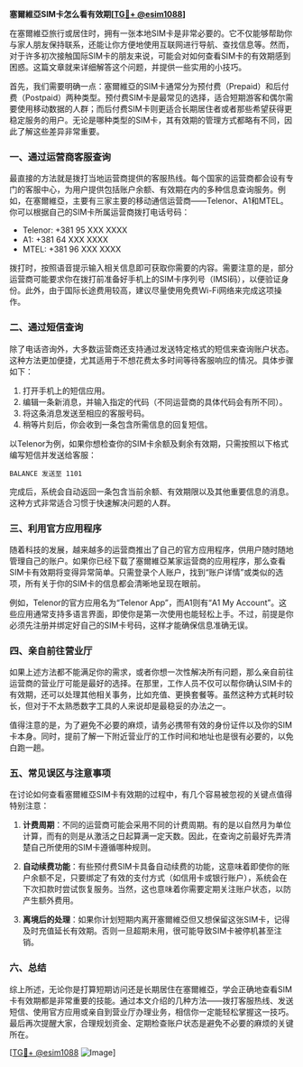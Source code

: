 **塞爾維亞SIM卡怎么看有效期[[TG💪+ @esim1088](https://t.me/s/esim1088)]**

在塞爾維亞旅行或居住时，拥有一张本地SIM卡是非常必要的。它不仅能够帮助你与家人朋友保持联系，还能让你方便地使用互联网进行导航、查找信息等。然而，对于许多初次接触国际SIM卡的朋友来说，可能会对如何查看SIM卡的有效期感到困惑。这篇文章就来详细解答这个问题，并提供一些实用的小技巧。

首先，我们需要明确一点：塞爾維亞的SIM卡通常分为预付费（Prepaid）和后付费（Postpaid）两种类型。预付费SIM卡是最常见的选择，适合短期游客和偶尔需要使用移动数据的人群；而后付费SIM卡则更适合长期居住者或者那些希望获得更稳定服务的用户。无论是哪种类型的SIM卡，其有效期的管理方式都略有不同，因此了解这些差异非常重要。

### 一、通过运营商客服查询

最直接的方法就是拨打当地运营商提供的客服热线。每个国家的运营商都会设有专门的客服中心，为用户提供包括账户余额、有效期在内的多种信息查询服务。例如，在塞爾維亞，主要有三家主要的移动通信运营商——Telenor、A1和MTEL。你可以根据自己的SIM卡所属运营商拨打电话号码：

- Telenor: +381 95 XXX XXXX
- A1: +381 64 XXX XXXX
- MTEL: +381 96 XXX XXXX

拨打时，按照语音提示输入相关信息即可获取你需要的内容。需要注意的是，部分运营商可能要求你在拨打前准备好手机上的SIM卡序列号（IMSI码），以便验证身份。此外，由于国际长途费用较高，建议尽量使用免费Wi-Fi网络来完成这项操作。

### 二、通过短信查询

除了电话咨询外，大多数运营商还支持通过发送特定格式的短信来查询账户状态。这种方法更加便捷，尤其适用于不想花费太多时间等待客服响应的情况。具体步骤如下：

1. 打开手机上的短信应用。
2. 编辑一条新消息，并输入指定的代码（不同运营商的具体代码会有所不同）。
3. 将这条消息发送至相应的客服号码。
4. 稍等片刻后，你会收到一条包含所需信息的回复短信。

以Telenor为例，如果你想检查你的SIM卡余额及剩余有效期，只需按照以下格式编写短信并发送给客服：

```
BALANCE 发送至 1101
```

完成后，系统会自动返回一条包含当前余额、有效期限以及其他重要信息的消息。这种方式非常适合习惯于快速解决问题的人群。

### 三、利用官方应用程序

随着科技的发展，越来越多的运营商推出了自己的官方应用程序，供用户随时随地管理自己的账户。如果你已经下载了塞爾維亞某家运营商的应用程序，那么查看SIM卡有效期将变得异常简单。只需登录个人账户，找到“账户详情”或类似的选项，所有关于你的SIM卡的信息都会清晰地呈现在眼前。

例如，Telenor的官方应用名为“Telenor App”，而A1则有“A1 My Account”。这些应用通常支持多语言界面，即使你是第一次使用也能轻松上手。不过，前提是你必须先注册并绑定好自己的SIM卡号码，这样才能确保信息准确无误。

### 四、亲自前往营业厅

如果上述方法都不能满足你的需求，或者你想一次性解决所有问题，那么亲自前往运营商的营业厅可能是最好的选择。在那里，工作人员不仅可以帮你确认SIM卡的有效期，还可以处理其他相关事务，比如充值、更换套餐等。虽然这种方式耗时较长，但对于不太熟悉数字工具的人来说却是最稳妥的办法之一。

值得注意的是，为了避免不必要的麻烦，请务必携带有效的身份证件以及你的SIM卡本身。同时，提前了解一下附近营业厅的工作时间和地址也是很有必要的，以免白跑一趟。

### 五、常见误区与注意事项

在讨论如何查看塞爾維亞SIM卡有效期的过程中，有几个容易被忽视的关键点值得特别注意：

1. **计费周期**：不同的运营商可能会采用不同的计费周期。有的是以自然月为单位计算，而有的则是从激活之日起算满一定天数。因此，在查询之前最好先弄清楚自己所使用的SIM卡遵循哪种规则。

2. **自动续费功能**：有些预付费SIM卡具备自动续费的功能，这意味着即使你的账户余额不足，只要绑定了有效的支付方式（如信用卡或银行账户），系统会在下次扣款时尝试恢复服务。当然，这也意味着你需要定期关注账户状态，以防产生额外费用。

3. **离境后的处理**：如果你计划短期内离开塞爾維亞但又想保留这张SIM卡，记得及时充值延长有效期。否则一旦超期未用，很可能导致SIM卡被停机甚至注销。

### 六、总结

综上所述，无论你是打算短期访问还是长期居住在塞爾維亞，学会正确地查看SIM卡有效期都是非常重要的技能。通过本文介绍的几种方法——拨打客服热线、发送短信、使用官方应用或亲自到营业厅办理业务，相信你一定能轻松掌握这一技巧。最后再次提醒大家，合理规划资金、定期检查账户状态是避免不必要的麻烦的关键所在。

[[TG💪+ @esim1088](https://t.me/s/esim1088) ![Image](https://i.postimg.cc/4NQfJmqS/Snipaste-2025-05-13-00-14-12.png)]